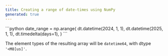```yaml
---
title: Creating a range of date-times using NumPy
generated: true
---
```


<div markdown="1" class="ans">
```python
date_range = np.arange(
        dt.datetime(2024, 1, 1),
        dt.datetime(2025, 1, 1),
        dt.timedelta(days=1),
    )
```
</div>

The element types of the resulting array will be `datetime64`, with dtype `'<M8[us]'`.

